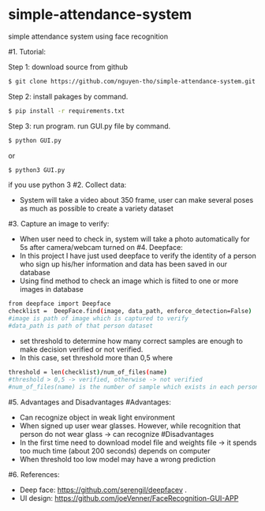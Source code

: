 # simple-attendance-system
simple attendance system using face recognition

#1. Tutorial:
   
   Step 1: download source from github
   ```sh
   $ git clone https://github.com/nguyen-tho/simple-attendance-system.git
   ```
   Step 2: install pakages by command.
   ```sh
   $ pip install -r requirements.txt
   ```
   Step 3: run program.
   run GUI.py file by command.
   ```sh
   $ python GUI.py
   ```
   or
   ```sh
   $ python3 GUI.py
   ```
   if you use python 3
#2. Collect data:
   - System will take a video about 350 frame, user can make several poses as much as possible to create a variety dataset

#3. Capture an image to verify:
   - When user need to check in, system will take a photo automatically for 5s after camera/webcam turned on
#4. Deepface:
   - In this project I have just used deepface to verify the identity of a person who sign up his/her information and data has been saved in our database
   - Using find method to check an image which is fiited to one or more images in database
   ```sh
   from deepface import Deepface
   checklist =  DeepFace.find(image, data_path, enforce_detection=False)
   #image is path of image which is captured to verify
   #data_path is path of that person dataset
   ```
   - set threshold to determine how many correct samples are enough to make decision verified or not verified.
   - In this case, set threshold more than 0,5
   where
   ```sh
   threshold = len(checklist)/num_of_files(name)
   #threshold > 0,5 -> verified, otherwise -> not verified
   #num_of_files(name) is the number of sample which exists in each person dataset
   ```

#5. Advantages and Disadvantages
     #Advantages:<br>
   - Can recognize object in weak light environment
   - When signed up user wear glasses. However, while recognition that person do not wear glass -> can recognize
     #Disadvantages<br>
   - In the first time need to download model file and weights file -> it spends too much time (about 200 seconds) depends on computer
   - When threshold too low model may have a wrong prediction

#6. References:
   - Deep face: https://github.com/serengil/deepfacev .
   - UI design: https://github.com/joeVenner/FaceRecognition-GUI-APP
    
   
   
